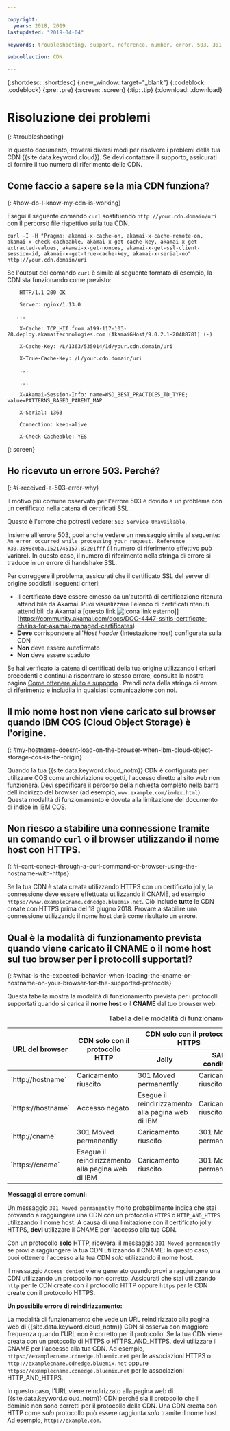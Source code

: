 ```yaml
---

copyright:
  years: 2018, 2019
lastupdated: "2019-04-04"

keywords: troubleshooting, support, reference, number, error, 503, 301, redirects, https, moved, akamai-x-cache, cloud object storage

subcollection: CDN

---
```


{:shortdesc: .shortdesc}
{:new_window: target="_blank"}
{:codeblock: .codeblock}
{:pre: .pre}
{:screen: .screen}
{:tip: .tip}
{:download: .download}

# Risoluzione dei problemi
{: #troubleshooting}

In questo documento, troverai diversi modi per risolvere i problemi della tua CDN {{site.data.keyword.cloud}}. Se devi contattare il supporto, assicurati di fornire il tuo numero di riferimento della CDN.

## Come faccio a sapere se la mia CDN funziona?
{: #how-do-I-know-my-cdn-is-working}

Esegui il seguente comando `curl` sostituendo `http://your.cdn.domain/uri` con il percorso file rispettivo sulla tua CDN.

`curl -I -H "Pragma: akamai-x-cache-on, akamai-x-cache-remote-on, akamai-x-check-cacheable, akamai-x-get-cache-key, akamai-x-get-extracted-values, akamai-x-get-nonces, akamai-x-get-ssl-client-session-id, akamai-x-get-true-cache-key, akamai-x-serial-no" http://your.cdn.domain/uri`

Se l'output del comando `curl` è simile al seguente formato di esempio, la CDN sta funzionando come previsto:

```
    HTTP/1.1 200 OK

    Server: nginx/1.13.0

   ...

    X-Cache: TCP_HIT from a199-117-103-28.deploy.akamaitechnologies.com (AkamaiGHost/9.0.2.1-20488781) (-)

    X-Cache-Key: /L/1363/535014/1d/your.cdn.domain/uri

    X-True-Cache-Key: /L/your.cdn.domain/uri

    ...

    ...

    X-Akamai-Session-Info: name=WSD_BEST_PRACTICES_TD_TYPE; value=PATTERNS_BASED_PARENT_MAP

    X-Serial: 1363

    Connection: keep-alive

    X-Check-Cacheable: YES
```
{: screen}

## Ho ricevuto un errore 503. Perché?
{: #i-received-a-503-error-why}

Il motivo più comune osservato per l'errore 503 è dovuto a un problema con un certificato nella catena di certificati SSL.

Questo è l'errore che potresti vedere: `503 Service Unavailable`.  

Insieme all'errore 503, puoi anche vedere un messaggio simile al seguente: `An error occurred while processing your request. Reference #30.3598c0ba.1521745157.87201fff` (il numero di riferimento effettivo può variare). In questo caso, il numero di riferimento nella stringa di errore si traduce in un errore di handshake SSL.

Per correggere il problema, assicurati che il certificato SSL del server di origine soddisfi i seguenti criteri:
  * Il certificato **deve** essere emesso da un'autorità di certificazione ritenuta attendibile da Akamai. Puoi visualizzare l'elenco di certificati ritenuti attendibili da Akamai a [questo link ![Icona link esterno](../../icons/launch-glyph.svg "Icona link esterno")]](https://community.akamai.com/docs/DOC-4447-ssltls-certificate-chains-for-akamai-managed-certificates)
  * **Deve** corrispondere all'*Host header* (Intestazione host) configurata sulla CDN
  * **Non** deve essere autofirmato
  * **Non** deve essere scaduto

Se hai verificato la catena di certificati della tua origine utilizzando i criteri precedenti e continui a riscontrare lo stesso errore, consulta la nostra pagina [Come ottenere aiuto e supporto](/docs/infrastructure/CDN?topic=CDN-gettinghelp) . Prendi nota della stringa di errore di riferimento e includila in qualsiasi comunicazione con noi.

## Il mio nome host non viene caricato sul browser quando IBM COS (Cloud Object Storage) è l'origine.
{: #my-hostname-doesnt-load-on-the-browser-when-ibm-cloud-object-storage-cos-is-the-origin}

Quando la tua {{site.data.keyword.cloud_notm}} CDN è configurata per utilizzare COS come archiviazione oggetti, l'accesso diretto al sito web non funzionerà. Devi specificare il percorso della richiesta completo nella barra dell'indirizzo del browser (ad esempio, `www.example.com/index.html`). Questa modalità di funzionamento è dovuta alla limitazione del documento di indice in IBM COS.

## Non riesco a stabilire una connessione tramite un comando `curl` o il browser utilizzando il nome host con HTTPS.
{: #i-cant-conect-through-a-curl-command-or-browser-using-the-hostname-with-https}

Se la tua CDN è stata creata utilizzando HTTPS con un certificato jolly, la connessione deve essere effettuata utilizzando il CNAME, ad esempio `https://www.exampleCname.cdnedge.bluemix.net`. Ciò include **tutte** le CDN create con HTTPS prima del 18 giugno 2018. Provare a stabilire una connessione utilizzando il nome host darà come risultato un errore.

## Qual è la modalità di funzionamento prevista quando viene caricato il CNAME o il nome host sul tuo browser per i protocolli supportati?
{: #what-is-the-expected-behavior-when-loading-the-cname-or-hostname-on-your-browser-for-the-supported-protocols}

Questa tabella mostra la modalità di funzionamento prevista per i protocolli supportati quando si carica il **nome host** o il **CNAME** dal tuo browser web.

<table>
<caption caption-side=“top”>Tabella delle modalità di funzionamento previste</caption>
<thead>
<tr>
<th rowspan=2 scope="col">URL del browser</th>
<th rowspan=2 scope="col">CDN solo con il protocollo HTTP</th>
<th colspan=2 scope="col">CDN solo con il protocollo HTTPS</th>
<th colspan=2 scope="col">CDN con entrambi i protocolli HTTP e HTTPS</th>
</tr>
<tr>
<th scope="col"> Jolly </th>
<th scope="col"> SAN condivisa </th>
<th scope="col"> Jolly </th>
<th scope="col"> SAN condivisa </th>
</tr>
</thead>
<tbody>
<tr>
<td> `http://hostname` </td>
<td> Caricamento riuscito </td>
<td> 301 Moved permanently </td>
<td> Caricamento riuscito </td>
<td> 301 Moved permanently </td>
<td> Caricamento riuscito </td>
</tr>
<tr>
<td> `https://hostname`</td>
<td> Accesso negato </td>
<td> Esegue il reindirizzamento alla pagina web di IBM </td>
<td> Caricamento riuscito </td>
<td> Esegue il reindirizzamento alla pagina web di IBM </td>
<td> Caricamento riuscito </td>
</tr>
<tr>
		<td> `http://cname` </td>
		<td> 301 Moved permanently </td>
		<td> Caricamento riuscito </td>
		<td> 301 Moved permanently </td>
		<td> Caricamento riuscito </td>
		<td> 301 Moved permanently </td>
</tr>
<tr>
		<td> `https://cname` </td>
		<td> Esegue il reindirizzamento alla pagina web di IBM </td>
		<td> Caricamento riuscito </td>
		<td> 301 Moved permanently </td>
		<td> Caricamento riuscito </td>
		<td> Esegue il reindirizzamento alla pagina web di IBM </td>
</tr>
</tbody>
</table>

**Messaggi di errore comuni:**

Un messaggio `301 Moved permanently` molto probabilmente indica che stai provando a raggiungere una CDN con un protocollo `HTTPS` o `HTTP_AND_HTTPS` utilizzando il nome host. A causa di una limitazione con il certificato jolly HTTPS, **devi** utilizzare il CNAME per l'accesso alla tua CDN.

Con un protocollo **solo** HTTP, riceverai il messaggio `301 Moved permanently` se provi a raggiungere la tua CDN utilizzando il CNAME: In questo caso, puoi ottenere l'accesso alla tua CDN _solo_ utilizzando il nome host.

Il messaggio `Access denied` viene generato quando provi a raggiungere una CDN utilizzando un protocollo non corretto. Assicurati che stai utilizzando `http` per le CDN create con il protocollo HTTP oppure `https` per le CDN create con il protocollo HTTPS.

**Un possibile errore di reindirizzamento:**

La modalità di funzionamento che vede un URL reindirizzato alla pagina web di {{site.data.keyword.cloud_notm}} CDN si osserva con maggiore frequenza quando l'URL non è corretto per il protocollo. Se la tua CDN viene creata con un protocollo di HTTPS o HTTPS_AND_HTTPS, devi utilizzare il CNAME per l'accesso alla tua CDN. Ad esempio, `https://examplecname.cdnedge.bluemix.net` per le associazioni HTTPS o `http://examplecname.cdnedge.bluemix.net` oppure `https://examplecname.cdnedge.bluemix.net` per le associazioni HTTP_AND_HTTPS.

In questo caso, l'URL viene reindirizzato alla pagina web di {{site.data.keyword.cloud_notm}} CDN perché sia il protocollo che il dominio non sono corretti per il protocollo della CDN. Una CDN creata con HTTP come _solo_ protocollo può essere raggiunta _solo_ tramite il nome host. Ad esempio, `http://example.com`.
